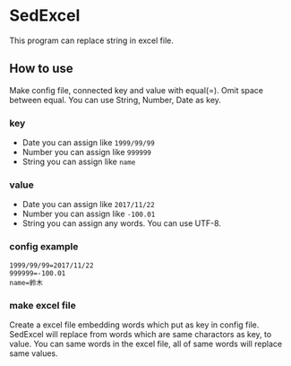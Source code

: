 # SedExcel

This program can replace string in excel file.

## How to use

Make config file, connected key and value with equal(=). Omit space between equal. You can use String, Number, Date as key.

### key

* Date you can assign like `1999/99/99`
* Number you can assign like `999999`
* String you can assign like `name`

### value

* Date you can assign like `2017/11/22`
* Number you can assign like `-100.01`
* String you can assign any words. You can use UTF-8.

### config example
```
1999/99/99=2017/11/22
999999=-100.01
name=鈴木
```

### make excel file
Create a excel file embedding words which put as key in config file. SedExcel will replace from words which are same charactors as key, to value. You can same words in the excel file, all of same words will replace same values.

